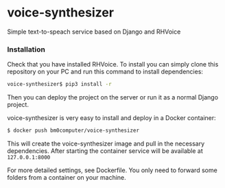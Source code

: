 # voice-synthesizer
Simple text-to-speach service based on Django and RHVoice

### Installation

Check that you have installed RHVoice. To install you can simply clone this repository on your PC and run this command to install dependencies: 
```sh
voice-synthesizer$ pip3 install -r 
```
Then you can deploy the project on the server or run it as a normal Django project.

voice-synthesizer is very easy to install and deploy in a Docker container: 
```sh
$ docker push bm0computer/voice-synthesizer
```
This will create the voice-synthesizer image and pull in the necessary dependencies.
After starting the container service will be available at ```127.0.0.1:8000```

For more detailed settings, see Dockerfile. 
You only need to forward some folders from a container on your machine.
